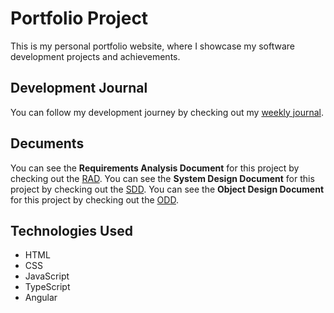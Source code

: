 # Portfolio Project

This is my personal portfolio website, where I showcase my software development projects and achievements.

## Development Journal
You can follow my development journey by checking out my [weekly journal](journal/).

## Decuments
You can see the **Requirements Analysis Document** for this project by checking out the [RAD](documents/RAD.md).
You can see the **System Design Document** for this project by checking out the [SDD](documents/SDD.md).
You can see the **Object Design Document** for this project by checking out the [ODD](documents/ODD.md).

## Technologies Used
- HTML
- CSS
- JavaScript
- TypeScript
- Angular